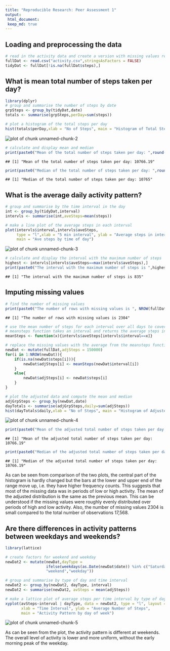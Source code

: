 ```yaml
---
title: "Reproducible Research: Peer Assessment 1"
output: 
 html_document:
 keep_md: true
---
```



## Loading and preprocessing the data

```r
# read in the activity data and create a version with missing values removed
fullDat <- read.csv("activity.csv",stringsAsFactors = FALSE)
tidyDat <- fullDat[!is.na(fullDat$steps),]
```


## What is mean total number of steps taken per day?

```r
library(dplyr)
# group and summarise the number of steps by date
grpSteps <- group_by(tidyDat,date)
totals <- summarise(grpSteps,perDay=sum(steps))

# plot a histogram of the total steps per day
hist(totals$perDay,xlab = "No of Steps", main = "Histogram of Total Steps per Day")
```

![plot of chunk unnamed-chunk-2](figure/unnamed-chunk-2-1.png) 

```r
# calculate and display mean and median
print(paste0("Mean of the total number of steps taken per day: ",round(mean(totals$perDay),2)))
```

```
## [1] "Mean of the total number of steps taken per day: 10766.19"
```

```r
print(paste0("Median of the total number of steps taken per day: ",round(median(totals$perDay),2)))
```

```
## [1] "Median of the total number of steps taken per day: 10765"
```


## What is the average daily activity pattern?

```r
# group and summarise by the time interval in the day
int <- group_by(tidyDat,interval)
intervls <- summarise(int,aveSteps=mean(steps))

# make a line plot of the average steps in each interval
plot(intervls$interval,intervls$aveSteps,
     type = "l",xlab = "5 min interval", ylab = "Average steps in interval",
     main = "Ave steps by time of day")
```

![plot of chunk unnamed-chunk-3](figure/unnamed-chunk-3-1.png) 

```r
# calculate and display the interval with the maximum number of steps
highest <- intervls[intervls$aveSteps==max(intervls$aveSteps),]
print(paste0("The interval with the maximum number of steps is ",highest$interval))
```

```
## [1] "The interval with the maximum number of steps is 835"
```

## Imputing missing values

```r
# find the number of missing values
print(paste0("The number of rows with missing values is ", NROW(fullDat[is.na(fullDat$steps),])))
```

```
## [1] "The number of rows with missing values is 2304"
```

```r
# use the mean number of steps for each interval over all days to cover missing values
# meansteps function takes an interval and returns the average steps in that interval
meanSteps <- function(x){intervls$aveSteps[intervls$interval==x]}

# replace the missing values with the average from the meansteps function 
newDat <- mutate(fullDat,adjSteps = 150000)
for(i in 1:NROW(newDat)){
    if(is.na(newDat$steps[i])){
        newDat$adjSteps[i] <- meanSteps(newDat$interval[i])
    }
    else{
        newDat$adjSteps[i] <- newDat$steps[i]
    }
}

# plot the adjusted data and compute the mean and median
adjGrpSteps <- group_by(newDat,date)
dayTotals <- summarise(adjGrpSteps,daily=sum(adjSteps))
hist(dayTotals$daily,xlab = "No of Steps", main = "Histogram of Adjusted Total Steps per Day")
```

![plot of chunk unnamed-chunk-4](figure/unnamed-chunk-4-1.png) 

```r
print(paste0("Mean of the adjusted total number of steps taken per day: ",round(mean(dayTotals$daily),2)))
```

```
## [1] "Mean of the adjusted total number of steps taken per day: 10766.19"
```

```r
print(paste0("Median of the adjusted total number of steps taken per day: ",       round(median(dayTotals$daily),2)))
```

```
## [1] "Median of the adjusted total number of steps taken per day: 10766.19"
```

As can be seen from comparison of the two plots, the central part of the histogram is hardly changed but the bars at the lower and upper end of the range move up, i.e. they have higher frequency counts. This suggests that most of the missing data was in periods of low or high activity. The mean of the adjusted distribution is the same as the previous mean. This can be understood if the missing values were roughly evenly distributed over periods of high and low activity. Also, the number of missing values 2304 is small compared to the total number of observations 17,568.

## Are there differences in activity patterns between weekdays and weekends?

```r
library(lattice)

# create factors for weekend and weekday
newDat2 <- mutate(newDat,dayType =
                  ifelse(weekdays(as.Date(newDat$date)) %in% c("Saturday","Sunday"),
                  "weekend","weekday"))

# group and summarise by type of day and time interval
newDat2 <- group_by(newDat2, dayType, interval)
newDat2 <- summarise(newDat2, avSteps = mean(adjSteps))

# make a lattice plot of average steps per time interval by type of day
xyplot(avSteps~interval | dayType, data = newDat2, type = "l", layout = c(1,2),
       xlab = "Time Interval", ylab = "Average Number of Steps",
       main = "Activity Pattern by day of week")
```

![plot of chunk unnamed-chunk-5](figure/unnamed-chunk-5-1.png) 

As can be seen from the plot, the activity pattern is different at weekends. The overall level of activity is lower and more uniform, without the early morning peak of the weekday.







